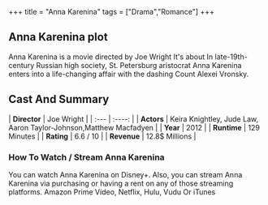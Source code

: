 +++
title = "Anna Karenina"
tags = ["Drama","Romance"]
+++
## Anna Karenina plot
Anna Karenina is a movie directed by Joe Wright It's about In late-19th-century Russian high society, St. Petersburg aristocrat Anna Karenina enters into a life-changing affair with the dashing Count Alexei Vronsky.
## Cast And Summary
| **Director**      | Joe Wright |
    | :---        |    :----:   |
    |  **Actors** | Keira Knightley, Jude Law, Aaron Taylor-Johnson,Matthew Macfadyen |
    | **Year**   | 2012    |
    |  **Runtime** | 129 Minutes |
    |  **Rating** | 6.6 / 10 | 
    |  **Revenue** | 12.8$ Millions |
### How To Watch / Stream Anna Karenina
You can watch Anna Karenina on Disney+.
Also, you can stream Anna Karenina via purchasing or having a rent on any of those streaming platforms.
Amazon Prime Video, Netflix, Hulu, Vudu Or iTunes